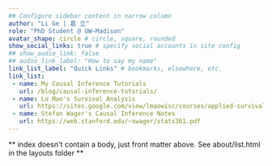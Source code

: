```yaml
---
## Configure sidebar content in narrow column
author: "Li Ge | 葛 立"
role: "PhD Student @ UW—Madison"
avatar_shape: circle # circle, square, rounded
show_social_links: true # specify social accounts in site config
## show_audio_link: false
## audio_link_label: "How to say my name"
link_list_label: "Quick Links" # bookmarks, elsewhere, etc.
link_list:
 - name: My Causal Inference Tutorials
   url: /blog/causal-inference-tutorials/
 - name: Lu Mao's Survival Analysis
   url: https://sites.google.com/view/lmaowisc/courses/applied-survival-analysis
 - name: Stefan Wager's Causal Inference Notes
   url: https://web.stanford.edu/~swager/stats361.pdf
---
```


** index doesn't contain a body, just front matter above.
See about/list.html in the layouts folder **
